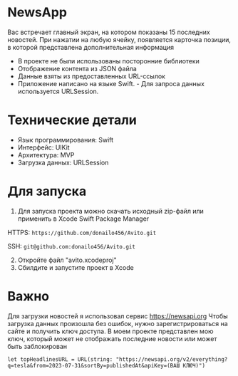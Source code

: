 # NewsApp
  Вас встречает главный экран, на котором показаны 15 последних новостей. При нажатии на любую ячейку, появляется карточка позиции, в которой представлена дополнительная информация

  - В проекте не были использованы посторонние библиотеки
  - Отображение контента из JSON файла
  - Данные взяты из предоставленных URL-ссылок
  - Приложение написано на языке Swift.
  - Для запроса данных используется URLSession.

# Технические детали 
- Язык программирования: Swift
- Интерфейс: UIKit
- Архитектура: MVP
- Загрузка данных: URLSession

# Для запуска
  1. Для запуска проекта можно скачать исходный zip-файл или применить в Xcode Swift Package Manager

  HTTPS: ```https://github.com/donailo456/Avito.git```
  
  SSH: ```git@github.com:donailo456/Avito.git```

  2. Откройте файл "avito.xcodeproj"
  3. Сбилдите и запустите проект в Xcode


# Важно 

  Для загрузки новостей я использовал сервис https://newsapi.org
  Чтобы загрузка данных произошла без ошибок, нужно зарегистрироваться на сайте и получить ключ доступа. В моем проекте представлен мою ключ, который может не отображать последние новости или может быть заблокирован
  
```
let topHeadlinesURL = URL(string: "https://newsapi.org/v2/everything?q=tesla&from=2023-07-31&sortBy=publishedAt&apiKey=(ВАШ КЛЮЧ)")
```

